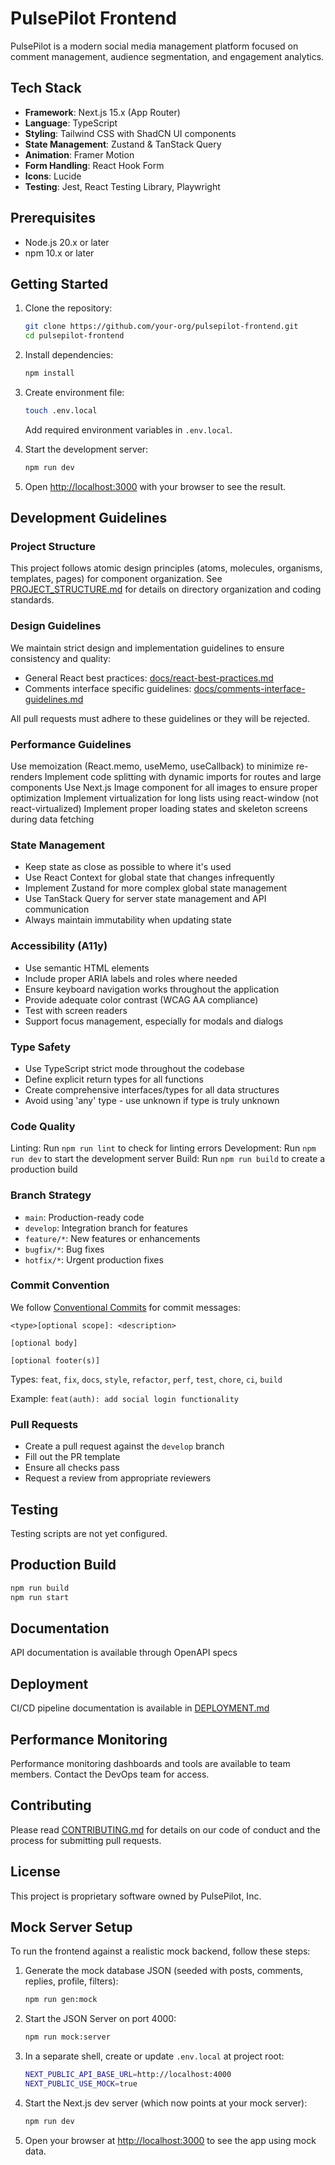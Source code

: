 # PulsePilot Frontend

PulsePilot is a modern social media management platform focused on comment management, audience segmentation, and engagement analytics.

## Tech Stack

- **Framework**: Next.js 15.x (App Router)
- **Language**: TypeScript
- **Styling**: Tailwind CSS with ShadCN UI components
- **State Management**: Zustand & TanStack Query
- **Animation**: Framer Motion
- **Form Handling**: React Hook Form
- **Icons**: Lucide
- **Testing**: Jest, React Testing Library, Playwright

## Prerequisites

- Node.js 20.x or later
- npm 10.x or later

## Getting Started

1. Clone the repository:

   ```bash
   git clone https://github.com/your-org/pulsepilot-frontend.git
   cd pulsepilot-frontend
   ```

2. Install dependencies:

   ```bash
   npm install
   ```

3. Create environment file:

   ```bash
   touch .env.local
   ```

   Add required environment variables in `.env.local`.

4. Start the development server:

   ```bash
   npm run dev
   ```

5. Open [http://localhost:3000](http://localhost:3000) with your browser to see the result.

## Development Guidelines

### Project Structure

This project follows atomic design principles (atoms, molecules, organisms, templates, pages) for component organization. See [PROJECT_STRUCTURE.md](./PROJECT_STRUCTURE.md) for details on directory organization and coding standards.

### Design Guidelines

We maintain strict design and implementation guidelines to ensure consistency and quality:

- General React best practices: [docs/react-best-practices.md](./docs/react-best-practices.md)
- Comments interface specific guidelines: [docs/comments-interface-guidelines.md](./docs/comments-interface-guidelines.md)

All pull requests must adhere to these guidelines or they will be rejected.

### Performance Guidelines

Use memoization (React.memo, useMemo, useCallback) to minimize re-renders
Implement code splitting with dynamic imports for routes and large components
Use Next.js Image component for all images to ensure proper optimization
Implement virtualization for long lists using react-window (not react-virtualized)
Implement proper loading states and skeleton screens during data fetching

### State Management

- Keep state as close as possible to where it's used
- Use React Context for global state that changes infrequently
- Implement Zustand for more complex global state management
- Use TanStack Query for server state management and API communication
- Always maintain immutability when updating state

### Accessibility (A11y)

- Use semantic HTML elements
- Include proper ARIA labels and roles where needed
- Ensure keyboard navigation works throughout the application
- Provide adequate color contrast (WCAG AA compliance)
- Test with screen readers
- Support focus management, especially for modals and dialogs

### Type Safety

- Use TypeScript strict mode throughout the codebase
- Define explicit return types for all functions
- Create comprehensive interfaces/types for all data structures
- Avoid using 'any' type - use unknown if type is truly unknown

### Code Quality

Linting: Run `npm run lint` to check for linting errors
Development: Run `npm run dev` to start the development server
Build: Run `npm run build` to create a production build

### Branch Strategy

- `main`: Production-ready code
- `develop`: Integration branch for features
- `feature/*`: New features or enhancements
- `bugfix/*`: Bug fixes
- `hotfix/*`: Urgent production fixes

### Commit Convention

We follow [Conventional Commits](https://www.conventionalcommits.org/) for commit messages:

```
<type>[optional scope]: <description>

[optional body]

[optional footer(s)]
```

Types: `feat`, `fix`, `docs`, `style`, `refactor`, `perf`, `test`, `chore`, `ci`, `build`

Example: `feat(auth): add social login functionality`

### Pull Requests

- Create a pull request against the `develop` branch
- Fill out the PR template
- Ensure all checks pass
- Request a review from appropriate reviewers

## Testing

Testing scripts are not yet configured.

## Production Build

```bash
npm run build
npm run start
```

## Documentation

API documentation is available through OpenAPI specs

## Deployment

CI/CD pipeline documentation is available in [DEPLOYMENT.md](./DEPLOYMENT.md)

## Performance Monitoring

Performance monitoring dashboards and tools are available to team members. Contact the DevOps team for access.

## Contributing

Please read [CONTRIBUTING.md](./CONTRIBUTING.md) for details on our code of conduct and the process for submitting pull requests.

## License

This project is proprietary software owned by PulsePilot, Inc.

## Mock Server Setup

To run the frontend against a realistic mock backend, follow these steps:

1. Generate the mock database JSON (seeded with posts, comments, replies, profile, filters):

   ```bash
   npm run gen:mock
   ```

2. Start the JSON Server on port 4000:

   ```bash
   npm run mock:server
   ```

3. In a separate shell, create or update `.env.local` at project root:

   ```bash
   NEXT_PUBLIC_API_BASE_URL=http://localhost:4000
   NEXT_PUBLIC_USE_MOCK=true
   ```

4. Start the Next.js dev server (which now points at your mock server):

   ```bash
   npm run dev
   ```

5. Open your browser at [http://localhost:3000](http://localhost:3000) to see the app using mock data.

